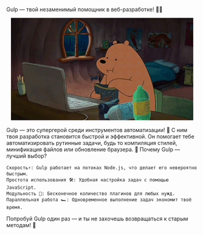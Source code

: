 Gulp — твой незаменимый помощник в веб-разработке! 🚀✨

<p align="center">
  <img src="images/bear.gif" alt="Gulp gif">
</p>

Gulp — это супергерой среди инструментов автоматизации! 💪 С ним твоя разработка становится быстрой и эффективной. Он помогает тебе автоматизировать рутинные задачи, будь то компиляция стилей, минификация файлов или обновление браузера. 🤖
Почему Gulp — лучший выбор?

    Скорость⚡️: Gulp работает на потоках Node.js, что делает его невероятно быстрым.
    Простота использования 🛠: Удобная настройка задач с помощью JavaScript.
    Модульность 🔄: Бесконечное количество плагинов для любых нужд.
    Параллельная работа 🏎: Одновременное выполнение задач экономит твоё время.

Попробуй Gulp один раз — и ты не захочешь возвращаться к старым методам! 🌟
